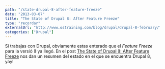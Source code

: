 ```yaml
---
path: "/state-drupal-8-after-feature-freeze"
date: "2013-03-07"
title: "The State of Drupal 8: After Feature Freeze"
type: "recordar"
externalUrl: "http://www.ostraining.com/blog/drupal/drupal-8-february/"
categories: ["Drupal"]
---
```


Si trabajas con Drupal, obviamente estas enterado que el _Feature Freeze_ para la versió 8 ya llegó. En el post [The State of Drupal 8: After Feature Freeze](http://www.ostraining.com/blog/drupal/drupal-8-february/) nos dan un resumen del estado en el que se encuentra Drupal 8, yay!
